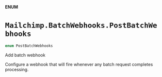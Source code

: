 **ENUM**

# `Mailchimp.BatchWebhooks.PostBatchWebhooks`

```swift
enum PostBatchWebhooks
```

Add batch webhook

Configure a webhook that will fire whenever any batch request completes processing.
